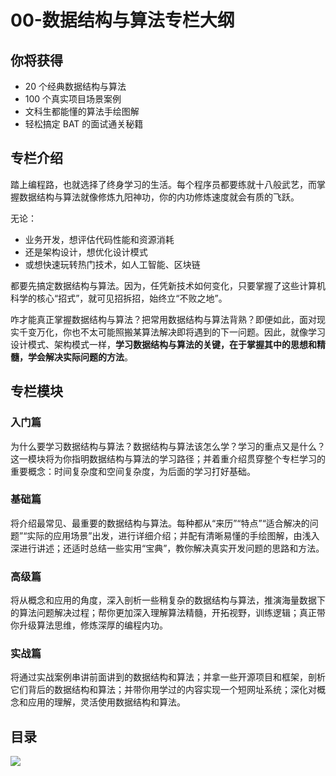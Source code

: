# 00-数据结构与算法专栏大纲

## 你将获得

- 20 个经典数据结构与算法
- 100 个真实项目场景案例
- 文科生都能懂的算法手绘图解
- 轻松搞定 BAT 的面试通关秘籍

## 专栏介绍

踏上编程路，也就选择了终身学习的生活。每个程序员都要练就十八般武艺，而掌握数据结构与算法就像修炼九阳神功，你的内功修炼速度就会有质的飞跃。

无论：

- 业务开发，想评估代码性能和资源消耗
- 还是架构设计，想优化设计模式
- 或想快速玩转热门技术，如人工智能、区块链

都要先搞定数据结构与算法。因为，任凭新技术如何变化，只要掌握了这些计算机科学的核心“招式”，就可见招拆招，始终立“不败之地”。

咋才能真正掌握数据结构与算法？把常用数据结构与算法背熟？即便如此，面对现实千变万化，你也不太可能照搬某算法解决即将遇到的下一问题。因此，就像学习设计模式、架构模式一样，**学习数据结构与算法的关键，在于掌握其中的思想和精髓，学会解决实际问题的方法**。

## 专栏模块

### 入门篇

为什么要学习数据结构与算法？数据结构与算法该怎么学？学习的重点又是什么？这一模块将为你指明数据结构与算法的学习路径；并着重介绍贯穿整个专栏学习的重要概念：时间复杂度和空间复杂度，为后面的学习打好基础。

### 基础篇

将介绍最常见、最重要的数据结构与算法。每种都从“来历”“特点”“适合解决的问题”“实际的应用场景”出发，进行详细介绍；并配有清晰易懂的手绘图解，由浅入深进行讲述；还适时总结一些实用“宝典”，教你解决真实开发问题的思路和方法。

### 高级篇

将从概念和应用的角度，深入剖析一些稍复杂的数据结构与算法，推演海量数据下的算法问题解决过程；帮你更加深入理解算法精髓，开拓视野，训练逻辑；真正带你升级算法思维，修炼深厚的编程内功。

### 实战篇

将通过实战案例串讲前面讲到的数据结构和算法；并拿一些开源项目和框架，剖析它们背后的数据结构和算法；并带你用学过的内容实现一个短网址系统；深化对概念和应用的理解，灵活使用数据结构和算法。

## 目录

![](https://codeselect.oss-cn-shanghai.aliyuncs.com/1b969cfe410a43d5f2b148c255beb3ae.jpg)